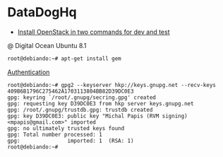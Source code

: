 # DataDogHq

- [Install OpenStack in two commands for dev and test](https://www.datadoghq.com/blog/install-openstack-in-two-commands/)

@ Digital Ocean Ubuntu 8.1

```sh
root@debiando:~# apt-get install gem
```

[Authentication](https://cloud.digitalocean.com/settings/api/tokens)

```
root@debiando:~# gpg2 --keyserver hkp://keys.gnupg.net --recv-keys 409B6B1796C275462A1703113804BB82D39DC0E3
gpg: keyring `/root/.gnupg/secring.gpg' created
gpg: requesting key D39DC0E3 from hkp server keys.gnupg.net
gpg: /root/.gnupg/trustdb.gpg: trustdb created
gpg: key D39DC0E3: public key "Michal Papis (RVM signing) <mpapis@gmail.com>" imported
gpg: no ultimately trusted keys found
gpg: Total number processed: 1
gpg:               imported: 1  (RSA: 1)
root@debiando:~# 
```
